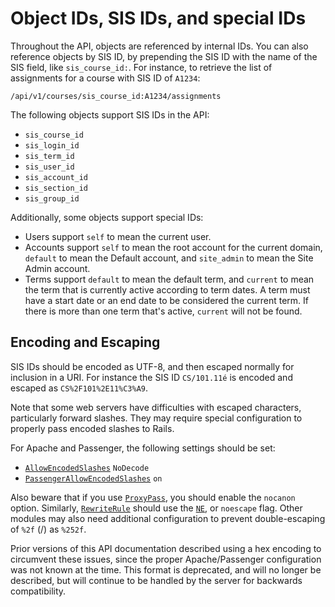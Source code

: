 Object IDs, SIS IDs, and special IDs
======================

Throughout the API, objects are referenced by internal IDs. You can also
reference objects by SIS ID, by prepending the SIS ID with the name of
the SIS field, like `sis_course_id:`. For instance, to retrieve the
list of assignments for a course with SIS ID of `A1234`:

    /api/v1/courses/sis_course_id:A1234/assignments

The following objects support SIS IDs in the API:

 * `sis_course_id`
 * `sis_login_id`
 * `sis_term_id`
 * `sis_user_id`
 * `sis_account_id`
 * `sis_section_id`
 * `sis_group_id`

Additionally, some objects support special IDs:

 * Users support `self` to mean the current user.
 * Accounts support `self` to mean the root account for the current domain,
   `default` to mean the Default account, and `site_admin` to mean the Site
    Admin account.
 * Terms support `default` to mean the default term, and `current` to mean
   the term that is currently active according to term dates. A term must have
   a start date or an end date to be considered the current term. If there is
   more than one term that's active, `current` will not be found.

Encoding and Escaping
---------------------

SIS IDs should be encoded as UTF-8, and then escaped normally for inclusion in
a URI. For instance the SIS ID `CS/101.11é` is encoded and escaped as
`CS%2F101%2E11%C3%A9`.

Note that some web servers have difficulties with escaped characters,
particularly forward slashes. They may require special configuration to
properly pass encoded slashes to Rails.

For Apache and Passenger, the following settings should be set:

 * [`AllowEncodedSlashes`](http://httpd.apache.org/docs/2.2/mod/core.html#allowencodedslashes) `NoDecode`
 * [`PassengerAllowEncodedSlashes`](http://www.modrails.com/documentation/Users%20guide%20Apache.html#_passengerallowencodedslashes_lt_on_off_gt) `on`

Also beware that if you use [`ProxyPass`](http://httpd.apache.org/docs/2.2/mod/mod_proxy.html#proxypass),
you should enable the `nocanon` option. Similarly,
[`RewriteRule`](https://httpd.apache.org/docs/2.2/mod/mod_rewrite.html#rewriterule)
should use the [`NE`](https://httpd.apache.org/docs/2.2/rewrite/flags.html#flag_ne),
or `noescape` flag. Other modules may also need additional configuration to
prevent double-escaping of `%2f` (/) as `%252f`.

Prior versions of this API documentation described using a hex encoding to
circumvent these issues, since the proper Apache/Passenger configuration was
not known at the time. This format is deprecated, and will no longer be
described, but will continue to be handled by the server for backwards
compatibility.
